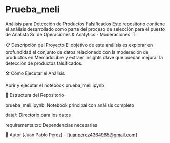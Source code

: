 # Prueba_meli
Análisis para Detección de Productos Falsificados
Este repositorio contiene el análisis desarrollado como parte del proceso de selección para el puesto de Analista Sr. de Operaciones & Analytics - Moderaciones IT.

📋 Descripción del Proyecto
El objetivo de este análisis es explorar en profundidad el conjunto de datos relacionado con la moderación de productos en MercadoLibre y extraer insights clave que puedan mejorar la detección de productos falsificados.

🛠️ Cómo Ejecutar el Análisis

Abrir y ejecutar el notebook prueba_meli.ipynb

📁 Estructura del Repositorio

prueba_meli.ipynb: Notebook principal con análisis completo

data/: Directorio para los datos

requirements.txt: Dependencias necesarias

👤 Autor
[Juan Pablo Perez] - [juanperez4364985@gmail.com]
